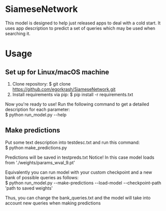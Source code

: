# SiameseNetwork
This model is designed to help just released apps to deal with a cold start. It uses app description to predict a set of queries which may be used when searching it. 
# Usage
## Set up for Linux/macOS machine
1. Clone repository:
	$ git clone https://github.com/egorkrash/SiameseNetwork.git
2. Install requirements via pip:
	$  pip install -r requirements.txt
	
Now you're ready to use!
Run the following command to get a detailed description for each parameter:<br/>
$ python run_model.py --help

## Make predictions
Put some text description into testdesc.txt and run this command:<br/>
$ python make_predictions.py

Predictions will be saved in testpreds.txt
Notice! In this case model loads from './weights/params_wval_9.pt'

Equivalently you can run model with your custom checkpoint and a new bank of possible queries as follows:<br/>
$ python run_model.py --make-predictions --load-model --checkpoint-path 'path to saved weights'

Thus, you can change the bank_queries.txt and the model will take into account new queries when making predictions
